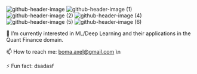 ![github-header-image](https://github.com/user-attachments/assets/c909ab34-9db7-40b7-945f-b9b21dff4495)
![github-header-image (1)](https://github.com/user-attachments/assets/e8f599f5-2feb-4b57-9062-48f05d1cd42a)
![github-header-image (2)](https://github.com/user-attachments/assets/bd8c738c-4552-4028-947d-de11e91bd9f4)
![github-header-image (4)](https://github.com/user-attachments/assets/eeb08721-e3f0-4be1-9b36-614c7f2814b6)
![github-header-image (5)](https://github.com/user-attachments/assets/e28f8f7a-f42a-469a-bee8-e0ab7879af36)
![github-header-image (6)](https://github.com/user-attachments/assets/e69f09ee-8970-434c-a692-484a42bbbdbf)

🌱 I’m currently interested in ML/Deep Learning and their applications in the Quant Finance domain.

📫 How to reach me: boma.axel@gmail.com \n

⚡ Fun fact: dsadasf
